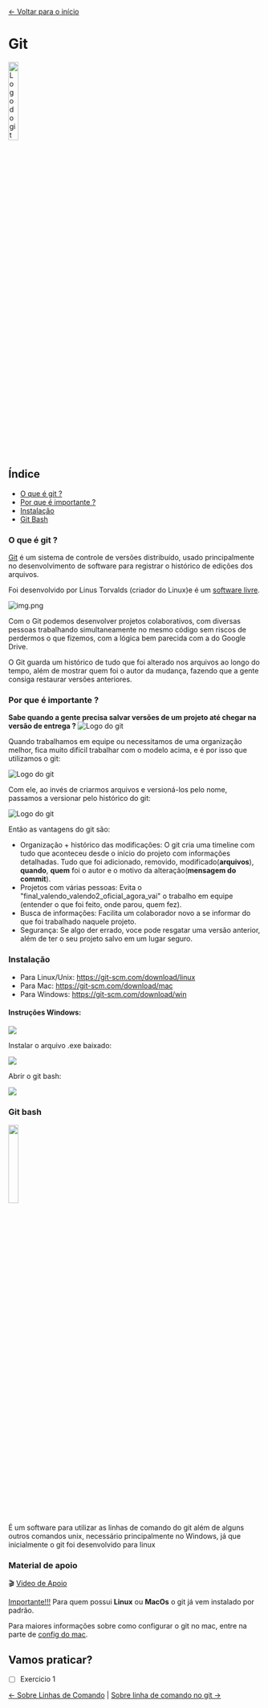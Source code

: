 [<- Voltar para o início](../README.md)

# Git

<img src="../imgs/git/gitlogo.png" alt="Logo do git" width="20%" height="20%" />

## Índice
- [O que é git ?](#o-que-é-git-)
- [Por que é importante ?](#por-que-é-importante-)
- [Instalação](#instalação)
- [Git Bash](#git-bash)


### O que é git ?

[Git](https://git-scm.com/) é um sistema de controle de versões distribuído, usado principalmente no desenvolvimento de software para registrar o histórico de edições dos arquivos.

Foi desenvolvido por Linus Torvalds (criador do Linux)e é um [software livre](https://pt.wikipedia.org/wiki/Software_livre).


![img.png](/imgs/repo-example.png)

Com o Git podemos desenvolver projetos colaborativos, com diversas pessoas trabalhando simultaneamente no mesmo código sem riscos de perdermos o que fizemos, com a lógica bem parecida com a do Google Drive.

O Git guarda um histórico de tudo que foi alterado nos arquivos ao longo do tempo, além de mostrar quem foi o autor da mudança, fazendo que a gente consiga restaurar versões anteriores.

### Por que é importante ?

**Sabe quando a gente precisa salvar versões de um projeto até chegar na versão de entrega ?**
<img src="../imgs/git/versionamento-oldschool.png" alt="Logo do git"/>

Quando trabalhamos em equipe ou necessitamos de uma organização melhor, fica muito difícil trabalhar com o modelo acima, e é por isso que utilizamos o git:

<img src="../imgs/git/git-equipe.png" alt="Logo do git" />

Com ele, ao invés de criarmos arquivos e versioná-los pelo nome, passamos a versionar pelo histórico do git:

<img src="../imgs/git/versionamento-git.png" alt="Logo do git" />

Então as vantagens do git são:
- Organização + histórico das modificações: O git cria uma timeline com tudo que aconteceu desde o início do projeto com informações detalhadas. Tudo que foi adicionado, removido, modificado(**arquivos**), **quando**, **quem** foi o autor e o motivo da alteração(**mensagem do commit**).
- Projetos com várias pessoas: Evita o "final_valendo_valendo2_oficial_agora_vai" o trabalho em equipe (entender o que foi feito, onde parou, quem fez).
- Busca de informações: Facilita um colaborador novo a se informar do que foi trabalhado naquele projeto.
- Segurança: Se algo der errado, voce pode resgatar uma versão anterior, além de ter o seu projeto salvo em um lugar seguro.

### Instalação

- Para Linux/Unix: https://git-scm.com/download/linux
- Para Mac: https://git-scm.com/download/mac
- Para Windows: https://git-scm.com/download/win

#### Instruções Windows:

<img src="../imgs/git/git-page.png"  />

Instalar o arquivo .exe baixado:

<img src="../imgs/git/git-exe.png"  />

Abrir o git bash:

<img src="../imgs/git/bash-here.png"  />

### Git bash

<img src="../imgs/git/gitbash.png"  width="20%" height="20%" />

É um software para utilizar as linhas de comando do git além de alguns outros comandos unix, necessário principalmente no Windows, já que inicialmente o git foi desenvolvido para linux

### Material de apoio 

🎬 [Video de Apoio](https://www.youtube.com/watch?v=vkpxf57cngo)

<u>Importante!!!</u> Para quem possui **Linux** ou **MacOs** o git já vem instalado por padrão.

Para maiores informações sobre como configurar o git no mac, entre na parte de [config do mac](./configuracoes-mac.md).

## Vamos praticar?
- [ ] Exercicio 1[](/exercicios/01-exercicio-bash/exercicio1.md)

[<- Sobre Linhas de Comando](./01-sobre-linha-de-comando.md) | [Sobre linha de comando no git ->](./03-sobre-linhas-de-comando-git.md)